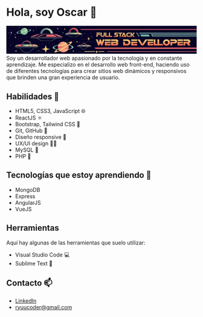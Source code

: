 # Hola, soy Oscar 👋
![Banner](Leonardo_Phoenix_Create_a_banner_for_a_full_stack_web_develope_3.jpg)
Soy un desarrollador web apasionado por la tecnología y en constante aprendizaje. Me especializo en el desarrollo web front-end, haciendo uso de diferentes tecnologías para crear sitios web dinámicos y responsivos que brinden una gran experiencia de usuario. 

## Habilidades 🚀
- HTML5, CSS3, JavaScript 🌐
- ReactJS ⚛️
- Bootstrap, Tailwind CSS 🎨
- Git, GitHub 🐙
- Diseño responsive 📱
- UX/UI design 🎨💡
- MySQL 💾
- PHP 🐘

## Tecnologías que estoy aprendiendo 🌱

- MongoDB
- Express
- AngularJS
- VueJS

## Herramientas

Aquí hay algunas de las herramientas que suelo utilizar:

- Visual Studio Code 💻
- Sublime Text 📝

## Contacto 📫
- [LinkedIn](https://www.linkedin.com/in/oscar-laro/)
- ryuucoder@gmail.com
